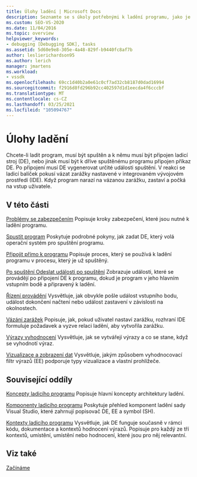 ```yaml
---
title: Úlohy ladění | Microsoft Docs
description: Seznamte se s úkoly potřebnými k ladění programu, jako je například připojení k ladicímu stroji, generování spouštěcích událostí a zarážky se zarážkami.
ms.custom: SEO-VS-2020
ms.date: 11/04/2016
ms.topic: overview
helpviewer_keywords:
- debugging [Debugging SDK], tasks
ms.assetid: 5d60e9e8-305e-4a48-829f-b9440fc8af7b
author: leslierichardson95
ms.author: lerich
manager: jmartens
ms.workload:
- vssdk
ms.openlocfilehash: 69cc1d40b2a0e61c0cf7ad32cb8187d0dad16994
ms.sourcegitcommit: f2916d8fd296b92cc402597d1d1eecda4f6cccbf
ms.translationtype: MT
ms.contentlocale: cs-CZ
ms.lasthandoff: 03/25/2021
ms.locfileid: "105094767"
---
```

# <a name="debug-tasks"></a>Úlohy ladění
Chcete-li ladit program, musí být spuštěn a k němu musí být připojen ladicí stroj (DE), nebo jinak musí být k dříve spuštěnému programu připojen příkaz DE. Po připojení musí DE vygenerovat určité události spuštění. V reakci se ladicí balíček pokusí vázat zarážky nastavené v integrovaném vývojovém prostředí (IDE). Když program narazí na vázanou zarážku, zastaví a počká na vstup uživatele.

## <a name="in-this-section"></a>V této části
 [Problémy se zabezpečením](../../extensibility/debugger/security-issues.md) Popisuje kroky zabezpečení, které jsou nutné k ladění programu.

 [Spustit program](../../extensibility/debugger/launching-a-program.md) Poskytuje podrobné pokyny, jak zadat DE, který volá operační systém pro spuštění programu.

 [Připojit přímo k programu](../../extensibility/debugger/attaching-directly-to-a-program.md) Popisuje proces, který se používá k ladění programu v procesu, který je už spuštěný.

 [Po spuštění Odeslat události po spuštění](../../extensibility/debugger/sending-startup-events-after-a-launch.md) Zobrazuje události, které se provádějí po připojení DE k programu, dokud je program v jeho hlavním vstupním bodě a připravený k ladění.

 [Řízení provádění](../../extensibility/debugger/control-of-execution.md) Vysvětluje, jak obvykle pošle událost vstupního bodu, událost dokončení načtení nebo událost zastavení v závislosti na okolnostech.

 [Vázání zarážek](../../extensibility/debugger/binding-breakpoints.md) Popisuje, jak, pokud uživatel nastaví zarážku, rozhraní IDE formuluje požadavek a vyzve relaci ladění, aby vytvořila zarážku.

 [Výrazy vyhodnocení](../../extensibility/debugger/evaluating-expressions.md) Vysvětluje, jak se vytvářejí výrazy a co se stane, když se vyhodnotí výraz.

 [Vizualizace a zobrazení dat](../../extensibility/debugger/visualizing-and-viewing-data.md) Vysvětluje, jakým způsobem vyhodnocovací filtr výrazů (EE) podporuje typy vizualizace a vlastní prohlížeče.

## <a name="related-sections"></a>Související oddíly
 [Koncepty ladicího programu](../../extensibility/debugger/debugger-concepts.md) Popisuje hlavní koncepty architektury ladění.

 [Komponenty ladicího programu](../../extensibility/debugger/debugger-components.md) Poskytuje přehled komponent ladění sady Visual Studio, které zahrnují popisovač DE, EE a symbol (SH).

 [Kontexty ladicího programu](../../extensibility/debugger/debugger-contexts.md) Vysvětluje, jak DE funguje současně v rámci kódu, dokumentace a kontextů hodnocení výrazů. Popisuje pro každý ze tří kontextů, umístění, umístění nebo hodnocení, které jsou pro něj relevantní.

## <a name="see-also"></a>Viz také
 [Začínáme](../../extensibility/debugger/getting-started-with-debugger-extensibility.md)

